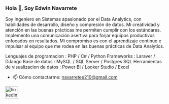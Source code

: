 ### Hola 👋, Soy Edwin Navarrete
Soy Ingeniero en Sistemas apasionado por el Data Analytics, con habilidades de desarrollo, diseño y compresión de datos. Mi creatividad y atención en las buenas prácticas me permiten cumplir con los estándares. Implemento una comunicación asertiva para forjar equipos productivos enfocados en resultados. Mi compromiso es con el aprendizaje continuo e impulsar al equipo que me rodea en las buenas prácticas de Data Analytics.

Lenguajes de programacion : PHP / C# / Python 
Frameworks : Laraver / DJango
Base de datos : MySQL / SQL Server / Postgres SQL
Herramientas de visualizacion de datos : Power BI / Looker Studio / Excel


- 📫 Cómo contactarme: navarretee210@gmail.com 


[<img src='https://cdn.jsdelivr.net/npm/simple-icons@3.0.1/icons/linkedin.svg' alt='linkedin' height='40'>](https://www.linkedin.com/in/edwin-navarrete210/)  


